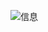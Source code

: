 ![信息](https://user-images.githubusercontent.com/121608707/210033177-b6e788db-e0a2-4fa2-8283-8e9ca26d2aa1.png)

